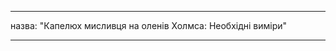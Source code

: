 - - -
назва: "Капелюх мисливця на оленів Холмса: Необхідні виміри"
- - -

<PatternMeasurements pattern='holmes' />
